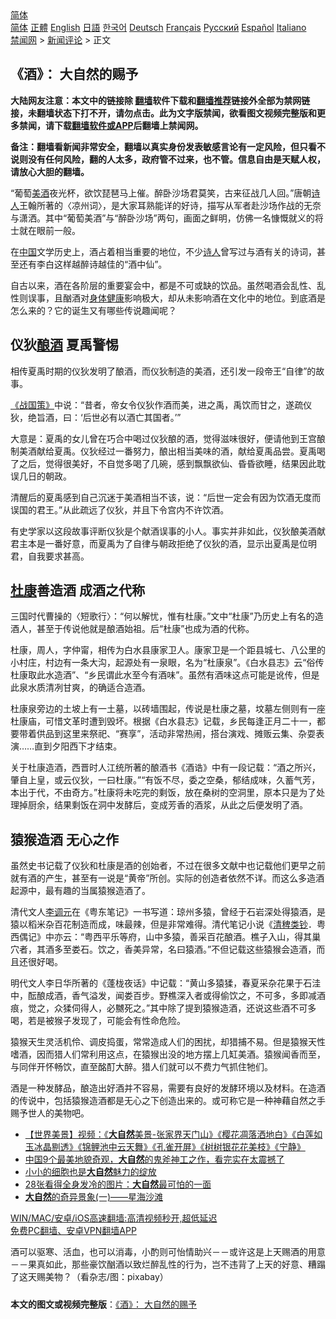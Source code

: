  <!-- 面包屑导航 --> <div class="breadcrumb"><!-- GTranslate: https://gtranslate.io/ -->  <div class="switcher notranslate">  <div class="selected">  <a href="#" onclick="return false;"> 简体</a>  </div>  <div class="option">  <a href="https://www.bannedbook.org" onclick="doGTranslate('zh-CN|zh-CN');jQuery('div.switcher div.selected a').html(jQuery(this).html());return false;" title="简体中文" class="nturl selected"> 简体</a>  <a href="https://www.bannedbook.org/zh-tw/" onclick="doGTranslate('zh-CN|zh-TW');jQuery('div.switcher div.selected a').html(jQuery(this).html());return false;" title="繁體中文" class="nturl"> 正體</a>  <a href="https://www.bannedbook.org/en/" onclick="doGTranslate('zh-CN|en');jQuery('div.switcher div.selected a').html(jQuery(this).html());return false;" title="English" class="nturl"> English</a>  <a href="https://www.bannedbook.org/ja/" onclick="doGTranslate('zh-CN|ja');jQuery('div.switcher div.selected a').html(jQuery(this).html());return false;" title="日本語" class="nturl"> 日語</a>  <a href="https://www.bannedbook.org/ko/" onclick="doGTranslate('zh-CN|ko');jQuery('div.switcher div.selected a').html(jQuery(this).html());return false;" title="한국어" class="nturl"> 한국어</a>  <a href="https://www.bannedbook.org/de/" onclick="doGTranslate('zh-CN|de');jQuery('div.switcher div.selected a').html(jQuery(this).html());return false;" title="Deutsch" class="nturl"> Deutsch</a>  <a href="https://www.bannedbook.org/fr/" onclick="doGTranslate('zh-CN|fr');jQuery('div.switcher div.selected a').html(jQuery(this).html());return false;" title="Français" class="nturl"> Français</a>  <a href="https://www.bannedbook.org/ru/" onclick="doGTranslate('zh-CN|ru');jQuery('div.switcher div.selected a').html(jQuery(this).html());return false;" title="Русский" class="nturl"> Русский</a>  <a href="https://www.bannedbook.org/es/" onclick="doGTranslate('zh-CN|es');jQuery('div.switcher div.selected a').html(jQuery(this).html());return false;" title="Español" class="nturl"> Español</a>  <a href="https://www.bannedbook.org/it/" onclick="doGTranslate('zh-CN|it');jQuery('div.switcher div.selected a').html(jQuery(this).html());return false;" title="Italiano" class="nturl"> Italiano</a>  </div>  </div>      <div class='breadcrumb-sub'><!-- Breadcrumb NavXT 6.3.0 --> <a href="https://www.bannedbook.org/" class="home">禁闻网</a> &gt; <a href="https://www.bannedbook.org/bnews/comments/" class="category">新闻评论</a> &gt; 正文</div></div><h2>《酒》： 大自然的赐予</h2> <p class="notice"><b>大陆网友注意：本文中的链接除 <a href="https://github.com/bannedbook/fanqiang" >翻墙</a>软件下载和<a href="https://github.com/killgcd/justmysocks/blob/master/README.md">翻墙推荐</a>链接外全部为禁网链接，未翻墙状态下打不开，请勿点击。此为文字版禁闻，欲看图文视频完整版和更多禁闻，请下载<a href="https://github.com/bannedbook/fanqiang">翻墙软件或APP</a>后翻墙上禁闻网。</p><p>备注：翻墙看新闻非常安全，翻墙以真实身份发表敏感言论有一定风险，但只看不说则没有任何风险，翻的人太多，政府管不过来，也不管。信息自由是天赋人权，请放心大胆的翻墙。</b></p>  <div class="entry"> <p>              <a href="https://i2.wp.com/upload-images-bucket-v64rleca837do.s3.eu-west-1.amazonaws.com/wp-content/uploads/2021/07/22072456/wines-1761613_640.jpg?fit=640%2C427&#038;ssl=1" data-caption=""></a>                            </p> <p>“葡萄<a href="https://www.bannedbook.org/bnews/tag/%E7%BE%8E%E9%85%92/" class="st_tag internal_tag" rel="tag" title="标签 美酒 下的日志">美酒</a>夜光杯，欲饮琵琶马上催。醉卧沙场君莫笑，古来征战几人回。”唐朝<span class='wp_keywordlink'><a href="https://www.bannedbook.org/forum11/topic295.html" title="禁片：诗人的悲歌" target="_blank">诗人</a></span>王翰所著的〈凉州词〉，是大家耳熟能详的好诗，描写从军者赴沙场作战的无奈与潇洒。其中“葡萄美酒”与“醉卧沙场”两句，画面之鲜明，仿佛一名慷慨就义的将士就在眼前一般。</p> <p>在<span class='wp_keywordlink_affiliate'><a href="https://www.bannedbook.org/" title="中国" target="_blank">中国</a></span>文学历史上，酒占着相当重要的地位，不少<a href="https://www.bannedbook.org/bnews/tag/%e8%af%97%e4%ba%ba/" class="st_tag internal_tag" rel="tag" title="标签 诗人 下的日志">诗人</a>曾写过与酒有关的诗词，甚至还有李白这样越醉诗越佳的“酒中仙”。</p> <p>自古以来，酒在各阶层的重要宴会中，都是不可或缺的饮品。虽然喝酒会乱性、乱性则误事，且酗酒对<a href="https://www.bannedbook.org/bnews/tag/%E8%BA%AB%E4%BD%93%E5%81%A5%E5%BA%B7/" class="st_tag internal_tag" rel="tag" title="标签 身体健康 下的日志">身体健康</a>影响极大，却从未影响酒在文化中的地位。到底酒是怎么来的？它的诞生又有哪些传说趣闻呢？</p> <h2><strong>仪狄<a href="https://www.bannedbook.org/bnews/tag/%E9%85%BF%E9%85%92/" class="st_tag internal_tag" rel="tag" title="标签 酿酒 下的日志">酿酒</a> 夏禹警惕</strong></h2> <p>相传夏禹时期的仪狄发明了酿酒，而仪狄制造的美酒，还引发一段帝王“自律”的故事。</p>  <p><a href="https://www.bannedbook.org/bnews/tag/%e3%80%8a%e6%88%98%e5%9b%bd%e7%ad%96%e3%80%8b/" class="st_tag internal_tag" rel="tag" title="标签 《战国策》 下的日志">《战国策》</a>中说：“昔者，帝女令仪狄作酒而美，进之禹，禹饮而甘之，遂疏仪狄，绝旨酒，曰：‘后世必有以酒亡其国者。’”</p> <p>大意是：夏禹的女儿曾在巧合中喝过仪狄酿的酒，觉得滋味很好，便请他到王宫酿制美酒献给夏禹。仪狄经过一番努力，酿出相当美味的酒，献给夏禹品尝。夏禹喝了之后，觉得很美好，不自觉多喝了几碗，感到飘飘欲仙、昏昏欲睡，结果因此耽误几日的朝政。</p> <p>清醒后的夏禹感到自己沉迷于美酒相当不该，说：“后世一定会有因为饮酒无度而误国的君王。”从此疏远了仪狄，并且下令宫内不许饮酒。</p> <p>有史学家以这段故事评断仪狄是个献酒误事的小人。事实并非如此，仪狄酿美酒献君主本是一番好意，而夏禹为了自律与朝政拒绝了仪狄的酒，显示出夏禹是位明君，自我要求甚高。</p> <h2><strong><a href="https://www.bannedbook.org/bnews/tag/%E6%9D%9C%E5%BA%B7/" class="st_tag internal_tag" rel="tag" title="标签 杜康 下的日志">杜康</a>善造酒 成酒之代称</strong></h2> <p>三国时代曹操的〈短歌行〉：“何以解忧，惟有杜康。”文中“杜康”乃历史上有名的造酒人，甚至于传说他就是酿酒始祖。后“杜康”也成为酒的代称。</p>  <p>杜康，周人，字仲甯，相传为白水县康家卫人。康家卫是一个距县城七、八公里的小村庄，村边有一条大沟，起源处有一泉眼，名为“杜康泉”。《白水县志》云“俗传杜康取此水造酒”、“乡民谓此水至今有酒味”。虽然有酒味这点可能是讹传，但是此泉水质清冽甘爽，的确适合造酒。</p> <p>杜康泉旁边的土坡上有一土墓，以砖墙围起，传说是杜康之墓，坟墓左侧则有一座杜康庙，可惜文革时遭到毁坏。根据《白水县志》记载，乡民每逢正月二十一，都要带着供品到这里来祭祀、“赛享”，活动非常热闹，搭台演戏、摊贩云集、杂耍表演……直到夕阳西下才结束。</p> <p>关于杜康造酒，西晋时人江统所著的酿酒书《酒诰》中有一段记载：“酒之所兴，肇自上皇，或云仪狄，一曰杜康。”“有饭不尽，委之空桑，郁结成味，久蓄气芳，本出于代，不由奇方。”杜康将未吃完的剩饭，放在桑树的空洞里，原本只是为了处理掉厨余，结果剩饭在洞中发酵后，变成芳香的酒浆，从此之后便发明了酒。</p> <h2><strong>猿猴造酒 无心之作</strong></h2> <p>虽然史书记载了仪狄和杜康是酒的创始者，不过在很多文献中也记载他们更早之前就有酒的产生，甚至有一说是“黄帝”所创。实际的创造者依然不详。而这么多造酒起源中，最有趣的当属猿猴造酒了。</p> <p>清代文人<a href="https://www.bannedbook.org/bnews/tag/%e6%9d%8e%e8%b0%83%e5%85%83/" class="st_tag internal_tag" rel="tag" title="标签 李调元 下的日志">李调元</a>在《粤东笔记》一书写道：琼州多猿，曾经于石岩深处得猿酒，是猿以稻米杂百花制造而成，味最辣，但是非常难得。清代笔记小说《<a href="https://www.bannedbook.org/bnews/tag/%E6%B8%85%E7%A8%97%E7%B1%BB%E9%92%9E/" class="st_tag internal_tag" rel="tag" title="标签 清稗类钞 下的日志">清稗类钞</a>．粤西偶记》中亦云：“粤西平乐等府，山中多猿，善采百花酿酒。樵子入山，得其巢穴者，其酒多至娄石。饮之，香美异常，名曰猿酒。”不但记载这些猿猴会造酒，而且还很好喝。</p>  <p>明代文人李日华所著的《蓬栊夜话》中记载：“黄山多猿猱，春夏采杂花果于石洼中，酝酿成酒，香气溢发，闻娄百步。野樵深入者或得偷饮之，不可多，多即减酒痕，觉之，众猱伺得人，必嬲死之。”其中除了提到猿猴造酒，还说这些酒不可多喝，若是被猴子发现了，可能会有性命危险。</p> <p>猿猴天生灵活机伶、调皮捣蛋，常常造成人们的困扰，却猎捕不易。但是猿猴天性嗜酒，因而猎人们常利用这点，在猿猴出没的地方摆上几缸美酒。猿猴闻香而至，与同伴开怀畅饮，直至酩酊大醉。猎人们就可以不费力气抓住牠们。</p> <p>酒是一种发酵品，酿造出好酒并不容易，需要有良好的发酵环境以及材料。在造酒的传说中，包括猿猴造酒都是无心之下创造出来的。或可称它是一种神藉自然之手赐予世人的美物吧。</p> <ul class='op-related-articles' title='相关阅读'> <li><a href='https://www.bannedbook.org/bnews/comments/20210718/1589588.html' target='_blank'>【世界美景】视频：《<b>大自然</b>美景-张家界天门山》《樱花凋落洒地白》《白莲如玉冰晶剔透》《锦鲤池中云天舞》《孔雀开屏》《树树银花花美枝》《宁静》</a></li> <li><a href='https://www.bannedbook.org/bnews/funmedia/20210629/1576484.html' target='_blank'>中国9个最美地貌奇观，<b>大自然</b>的鬼斧神工之作，看完实在太震撼了</a></li> <li><a href='https://www.bannedbook.org/bnews/comments/20210621/1571431.html' target='_blank'>小小的细胞也是<b>大自然</b>魅力的绽放</a></li> <li><a href='https://www.bannedbook.org/bnews/funmedia/20210621/1570974.html' target='_blank'>28张看得全身发冷的图片：<b>大自然</b>最可怕的一面</a></li> <li><a href='https://www.bannedbook.org/bnews/comments/20210613/1566110.html' target='_blank'><b>大自然</b>的奇异景象(一)——星海沙滩</a></li> </ul> <p class="texttj"> <a href="https://github.com/bannedbook/fanqiang/wiki/V2ray%E6%9C%BA%E5%9C%BA" target="_blank">WIN/MAC/安卓/iOS高速翻墙:高清视频秒开,超低延迟</a><br/> <a href="https://github.com/bannedbook/fanqiang/wiki/%E7%A6%81%E9%97%BB%E7%BD%91%E5%AE%89%E5%8D%93%E7%BF%BB%E5%A2%99%E6%96%B0%E9%97%BBAPP" target="_blank">免费PC翻墙、安卓VPN翻墙APP</a></p><p>酒可以驱寒、活血，也可以消毒，小酌则可怡情助兴－－或许这是上天赐酒的用意－－果真如此，那些豪饮酗酒以致烂醉乱性的行为，岂不违背了上天的好意、糟蹋了这天赐美物？（看杂志/图：pixabay）</p> <a name='sharetosocial'></a>  <div style="margin-bottom:5px;padding-bottom:5px;clear:both"> <div id="archive-pix-1" class="banner-ads"> <!-- AuctionX Display platform tag START --> <div id="26318x728x90x621x_ADSLOT2" clicktrack="%%CLICK_URL_ESC%%"></div> <!-- AuctionX Display platform tag END --> </div> <div id="archive-pix-2" class="banner-ads"> <!-- AuctionX Display platform tag START --> <div id="26315x300x250x621x_ADSLOT2" clicktrack="%%CLICK_URL_ESC%%"></div> <!-- AuctionX Display platform tag END --> </div> </div>  <div id="archive-pix-1" class="banner-ads"> <!-- AuctionX Display platform tag START --> <div id="26318x728x90x621x_ADSLOT3" clicktrack="%%CLICK_URL_ESC%%"></div> <!-- AuctionX Display platform tag END --> </div> <div><b>本文的图文或视频完整版</b>：<a href='https://www.bannedbook.org/bnews/comments/20210722/1592072.html'>《酒》： 大自然的赐予</a></div>  </div><!--END ENTRY--> 
